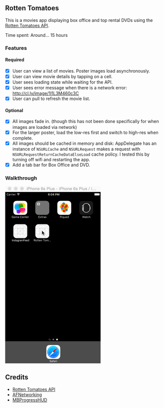 ## Rotten Tomatoes

This is a movies app displaying box office and top rental DVDs using the [Rotten Tomatoes API](http://developer.rottentomatoes.com/docs/read/JSON).

Time spent: Around... 15 hours

### Features

#### Required

- [x] User can view a list of movies. Poster images load asynchronously.
- [x] User can view movie details by tapping on a cell.
- [x] User sees loading state while waiting for the API.
- [x] User sees error message when there is a network error: http://cl.ly/image/1l1L3M460c3C
- [x] User can pull to refresh the movie list.

#### Optional

- [x] All images fade in. (though this has not been done specifically for when images are loaded via network)
- [x] For the larger poster, load the low-res first and switch to high-res when complete.
- [x] All images should be cached in memory and disk: AppDelegate has an instance of `NSURLCache` and `NSURLRequest` makes a request with `NSURLRequestReturnCacheDataElseLoad` cache policy. I tested this by turning off wifi and restarting the app.
- [x] Add a tab bar for Box Office and DVD.

### Walkthrough
![Video Walkthrough](RottenTomatoes.gif)

Credits
---------
* [Rotten Tomatoes API](http://developer.rottentomatoes.com/docs/read/JSON)
* [AFNetworking](https://github.com/AFNetworking/AFNetworking)
* [MBProgressHUD](https://github.com/jdg/MBProgressHUD)